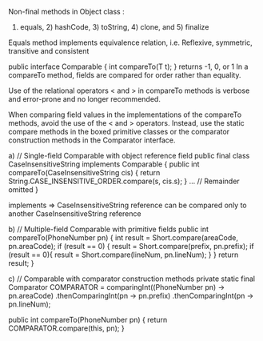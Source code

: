 Non-final methods in Object class :
1) equals, 2) hashCode, 3) toString, 4) clone, and 5)  finalize

Equals method implements equivalence relation, 
i.e. Reflexive, symmetric, transitive and consistent

public interface Comparable<T> {
    int compareTo(T t);
}
returns -1, 0, or 1
In a compareTo method, fields are compared for order rather than equality. 

Use of the relational operators < and > in compareTo 
methods is verbose and error-prone and no longer recommended.

When comparing field values in the implementations 
of the compareTo methods, avoid the use of the < and > operators.
Instead, use the static compare methods in the boxed primitive classes or the 
comparator construction methods in the Comparator interface.


a)
// Single-field Comparable with object reference field
public final class CaseInsensitiveString implements Comparable<CaseInsensitiveString> {
    public int compareTo(CaseInsensitiveString cis) {
        return String.CASE_INSENSITIVE_ORDER.compare(s, cis.s);
}
... // Remainder omitted
}

implements => CaseInsensitiveString reference can be compared only to another CaseInsensitiveString reference



b) 
// Multiple-field Comparable with primitive fields
public int compareTo(PhoneNumber pn) {
    int result = Short.compare(areaCode, pn.areaCode);
    if (result == 0)  {
        result = Short.compare(prefix, pn.prefix);
            if (result == 0){
                result = Short.compare(lineNum, pn.lineNum);
            }
        }
    return result;
}


c)
// Comparable with comparator construction methods
private static final Comparator<PhoneNumber> COMPARATOR =
        comparingInt((PhoneNumber pn) -> pn.areaCode)
        .thenComparingInt(pn -> pn.prefix)
        .thenComparingInt(pn -> pn.lineNum);

public int compareTo(PhoneNumber pn) {
    return COMPARATOR.compare(this, pn);
}